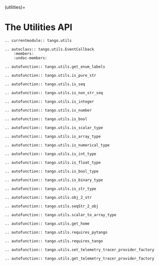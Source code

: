 (utilities)=

# The Utilities API

```{eval-rst}
.. currentmodule:: tango.utils
```

```{eval-rst}
.. autoclass:: tango.utils.EventCallback
    :members:
    :undoc-members:
```

```{eval-rst}
.. autofunction:: tango.utils.get_enum_labels
```

```{eval-rst}
.. autofunction:: tango.utils.is_pure_str
```

```{eval-rst}
.. autofunction:: tango.utils.is_seq
```

```{eval-rst}
.. autofunction:: tango.utils.is_non_str_seq
```

```{eval-rst}
.. autofunction:: tango.utils.is_integer
```

```{eval-rst}
.. autofunction:: tango.utils.is_number
```

```{eval-rst}
.. autofunction:: tango.utils.is_bool
```

```{eval-rst}
.. autofunction:: tango.utils.is_scalar_type
```

```{eval-rst}
.. autofunction:: tango.utils.is_array_type
```

```{eval-rst}
.. autofunction:: tango.utils.is_numerical_type
```

```{eval-rst}
.. autofunction:: tango.utils.is_int_type
```

```{eval-rst}
.. autofunction:: tango.utils.is_float_type
```

```{eval-rst}
.. autofunction:: tango.utils.is_bool_type
```

```{eval-rst}
.. autofunction:: tango.utils.is_binary_type
```

```{eval-rst}
.. autofunction:: tango.utils.is_str_type
```

```{eval-rst}
.. autofunction:: tango.utils.obj_2_str
```

```{eval-rst}
.. autofunction:: tango.utils.seqStr_2_obj
```

```{eval-rst}
.. autofunction:: tango.utils.scalar_to_array_type
```

```{eval-rst}
.. autofunction:: tango.utils.get_home
```

```{eval-rst}
.. autofunction:: tango.utils.requires_pytango
```

```{eval-rst}
.. autofunction:: tango.utils.requires_tango
```

```{eval-rst}
.. autofunction:: tango.utils.set_telemetry_tracer_provider_factory
```

```{eval-rst}
.. autofunction:: tango.utils.get_telemetry_tracer_provider_factory
```
